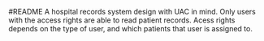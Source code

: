 #README
A hospital records system design with UAC in mind. Only users with the access rights are able to read patient records. Acess rights depends on the type of user, and which patients that user is assigned to. 
